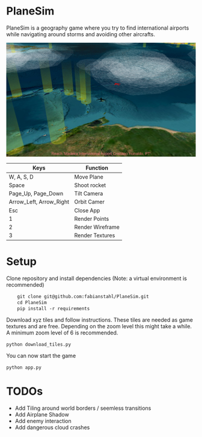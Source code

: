 # PlaneSim
PlaneSim is a geography game where you try to find international airports while navigating around storms and avoiding other aircrafts.

![screenshot](assets/screenshot.png)

| Keys | Function | 
|---|---|
| W, A, S, D | Move Plane |
| Space | Shoot rocket |
| Page_Up, Page_Down | Tilt Camera |
| Arrow_Left, Arrow_Right | Orbit Camer |
| Esc | Close App |
| 1 | Render Points |
| 2 | Render Wireframe |
| 3 | Render Textures |

# Setup
Clone repository and install dependencies (Note: a virtual environment is recommended)
```
    git clone git@github.com:fabianstahl/PlaneSim.git
    cd PlaneSim
    pip install -r requirements
```

Download xyz tiles and follow instructions. These tiles are needed as game textures and are free. Depending on the zoom level this might take a while. A minimum zoom level of 6 is recommended.
```
python download_tiles.py
```

You can now start the game
```
python app.py
```

# TODOs
* Add Tiling around world borders / seemless transitions
* Add Airplane Shadow
* Add enemy interaction
* Add dangerous cloud crashes
